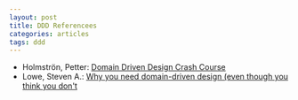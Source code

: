 ```yaml
---
layout: post
title: DDD Referencees
categories: articles
tags: ddd
---
```


* Holmströn, Petter: [Domain Driven Design Crash Course](https://vaadin.com/tutorials/ddd)
* Lowe, Steven A.: [Why you need domain-driven design (even though you think you don't](https://techbeacon.com/app-dev-testing/why-you-need-domain-driven-design-even-though-you-think-you-dont)
